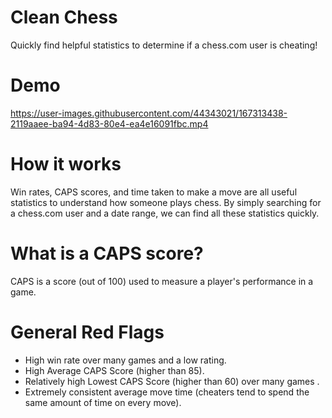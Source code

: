# Clean Chess
Quickly find helpful statistics to determine if a chess.com user is cheating!

# Demo
https://user-images.githubusercontent.com/44343021/167313438-2119aaee-ba94-4d83-80e4-ea4e16091fbc.mp4

# How it works
Win rates, CAPS scores, and time taken to make a move are all useful statistics to understand how someone plays chess. By simply searching for a chess.com user and a date range, we can find all these statistics quickly.

# What is a CAPS score?
CAPS is a score (out of 100) used to measure a player's performance in a game. 

# General Red Flags
* High win rate over many games and a low rating.
* High Average CAPS Score (higher than 85).
* Relatively high Lowest CAPS Score (higher than 60) over many games .
* Extremely consistent average move time (cheaters tend to spend the same amount of time on every move).
